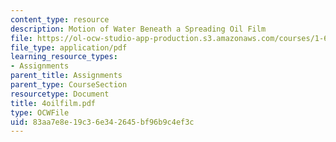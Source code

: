 ```yaml
---
content_type: resource
description: Motion of Water Beneath a Spreading Oil Film
file: https://ol-ocw-studio-app-production.s3.amazonaws.com/courses/1-63-advanced-fluid-dynamics-of-the-environment-fall-2002/83aa7e8e19c36e342645bf96b9c4ef3c_4oilfilm.pdf
file_type: application/pdf
learning_resource_types:
- Assignments
parent_title: Assignments
parent_type: CourseSection
resourcetype: Document
title: 4oilfilm.pdf
type: OCWFile
uid: 83aa7e8e-19c3-6e34-2645-bf96b9c4ef3c
---
```

